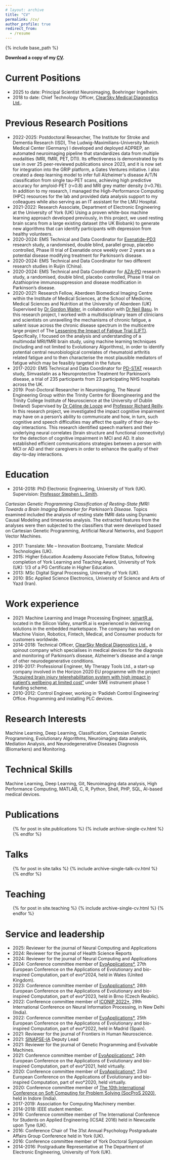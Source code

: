```yaml
---
# layout: archive
title: "CV"
permalink: /cv/
author_profile: true
redirect_from:
  - /resume
---
```



{% include base_path %}

**Download a copy of my <a href="https://amirdehsarvi.github.io/files/CV_Dehsarvi.pdf">CV</a>.**

Current Positions
======
* 2025 to date: Principal Scientist Neuroimaging, Boehringer Ingelheim.
* 2018 to date: Chief Technology Officer, <a href="https://www.clearskymd.com/">ClearSky Medical Diagnostics Ltd.</a>.

Previous Research Positions
======
* 2022-2025: Postdoctoral Researcher, The Institute for Stroke and Dementia Research (ISD), The Ludwig-Maximilians-University Munich Medical Center (Germany)
I developed and deployed ADPREP, an automated neuroimaging pipeline that standardizes data from multiple modalities (MRI, fMRI, PET, DTI). Its effectiveness is demonstrated by its use in over 25 peer-reviewed publications since 2023, and it is now set for integration into the GRIP platform, a Gates Ventures initiative. I also created a deep learning model to infer full Alzheimer's disease A/T/N classification from single tau-PET scans, achieving high predictive accuracy for amyloid-PET (r=0.8) and MRI grey matter density (r=0.76). In addition to my research, I managed the High-Performance Computing (HPC) resources for the lab and provided data analysis support to my colleagues while also serving as an IT assistant for the LMU Hospital.
* 2021-2022: Research Associate, Department of Electronic Engineering at the University of York (UK)
Using a proven white-box machine learning approach developed previously, in this project, we used resting brain scans from a large existing dataset (the UK Biobank) to generate new algorithms that can identify participants with depression from healthy volunteers.
* 2020-2024: EMS Technical and Data Coordinator for <a href="https://www.ucl.ac.uk/comprehensive-clinical-trials-unit/research-projects/2020/nov/exenatide-parkinsons-disease">Exenatide-PD3</a> research study, a randomised, double blind, parallel group, placebo controlled, Phase III trial of Exenatide once weekly over 2 years as a potential disease modifying treatment for Parkinson’s disease.
* 2020-2024: EMS Technical and Data Coordinator for two different research studies in Ruijin (China).
* 2020-2024: EMS Technical and Data Coordinator for <a href="https://cctu.org.uk/portfolio/core/trials-in-setup/aza-pd">AZA-PD</a> research study, a randomised, double blind, placebo controlled, Phase II trial on Azathioprine immunosuppression and disease modification in Parkinson’s disease.
* 2020-2021: Research Fellow, Aberdeen Biomedical Imaging Centre within the Institute of Medical Sciences, at the School of Medicine, Medical Sciences and Nutrition at the University of Aberdeen (UK)
Supervised by <a href="https://www.abdn.ac.uk/ims/people/profiles/g.waiter">Dr Gordon Waiter</a>, in collaboration with <a href="https://www.gla.ac.uk/researchinstitutes/iii/staff/neilbasu/">Dr Neil Basu</a>. In this research project, I worked with a multidisciplinary team of clinicians and scientists on unravelling the mechanisms of chronic fatigue, a salient issue across the chronic disease spectrum in the multicentre large project of The <a href="https://clinicaltrials.gov/ct2/show/NCT03248518">Lessening the Impact of Fatigue Trial (LIFT)</a>. Specifically, I focused on the analysis and understanding of a multimodal MRI/fMRI brain study, using machine learning techniques (including and not limited to Evolutionary Algorithms), in order to identify potential central neurobiological correlates of rheumatoid arthritis related fatigue and to then characterise the most plausible mediators of fatigue which may be feasibly targeted in the future.
* 2017-2020: EMS Technical and Data Coordinator for <a href="https://penctu.psmd.plymouth.ac.uk/pdstat/">PD-STAT</a> research study, Simvastatin as a Neuroprotective Treatment for Parkinson’s disease, a trial of 235 participants from 23 participating NHS hospitals across the UK.
* 2019: Post-Doctoral Researcher in Neuroimaging, The Neural Engineering Group within the Trinity Centre for Bioengineering and the Trinity College Institute of Neuroscience at the University of Dublin (Ireland)
Supervised by <a href="https://reillylab.net/celinedelooze">Dr Céline de Looze</a> and <a href="https://reillylab.net/richard-reilly">Professor Richard Reilly</a>. In this research project, we investigated the impact cognitive impairment may have on a person’s ability to communicate and how, in turn, such cognitive and speech difficulties may affect the quality of their day-to-day interactions. This research identified speech markers and their underlying neural correlates (brain structure and functional connectivity) for the detection of cognitive impairment in MCI and AD. It also established efficient communications strategies between a person with MCI or AD and their caregivers in order to enhance the quality of their day-to-day interactions.

Education
======
* 2014-2018: PhD Electronic Engineering, University of York (UK). Supervision: <a href="https://www.york.ac.uk/electronic-engineering/staff/stephen_smith/">Professor Stephen L. Smith</a>.

_Cartesian Genetic Programming Classification of Resting-State fMRI: Towards a Brain Imaging Biomarker for Parkinson’s Disease._ Topics examined included the analysis of resting state fMRI data using Dynamic Causal Modeling and timeseries analysis. The extracted features from the analyses were then subjected to the classifiers that were developed based on Cartesian Genetic Programming, Artificial Neural Networks, and Support Vector Machines.

* 2017: Translate: Me – Innovation Bootcamp, Translate: Medical Technologies (UK).
* 2015: Higher Education Academy Associate Fellow Status, following completion of York Learning and Teaching Award, University of York (UK): 1/3 of a PG Certificate in Higher Education.
* 2013: MSc Digital Signal Processing, University of York (UK).
* 2010: BSc Applied Science Electronics, University of Science and Arts of Yazd (Iran).

Work experience
======
* 2021: Machine Learning and Image Processing Engineer, <a href="https://smartr.ai">smartR.ai</a>, located in the Silicon Valley, smartR.ai is experienced in delivering solutions in the embedded marketspace. The company has worked on Machine Vision, Robotics, Fintech, Medical, and Consumer products for customers worldwide.
* 2014-2018: Technical Officer, <a href="https://www.clearskymd.com/">ClearSky Medical Diagnostics Ltd.</a>, a spinout company which specialises in medical devices for the diagnosis and monitoring of Parkinson’s disease, Alzheimer’s disease and a range of other neurodegenerative conditions.
* 2016-2017: Professional Engineer, My Therapy Tools Ltd., a start-up company involved in the Horizon 2020 EU programme with the project <a href="https://cordis.europa.eu/project/id/745431">“Acquired brain injury telerehabilitation system with high impact in patient’s wellbeing at limited cost”</a> under SME instrument phase 1 funding scheme.
* 2010-2012: Control Engineer, working in ‘Padideh Control Engineering’ Office. Programming and installing PLC devices.
  
Research Interests
======
Machine Learning, Deep Learning, Classification, Cartesian Genetic Programming, Evolutionary Algorithms, Neuroimaging data analysis, Mediation Analysis, and Neurodegenerative Diseases Diagnosis (Biomarkers) and Monitoring.

Technical Skills
======
Machine Learning, Deep Learning, Git, Neuroimaging data analysis, High Performance Computing, MATLAB, C, R, Python, Shell, PHP, SQL, AI-based medical devices.

Publications
======

  <ul>{% for post in site.publications %}
    {% include archive-single-cv.html %}
  {% endfor %}</ul>

Talks
======
  <ul>{% for post in site.talks %}
    {% include archive-single-talk-cv.html %}
  {% endfor %}</ul>
  
Teaching
======
  <ul>{% for post in site.teaching %}
    {% include archive-single-cv.html %}
  {% endfor %}</ul>
  
Service and leadership
======
* 2025: Reviewer for the journal of Neural Computing and Applications
* 2024: Reviewer for the journal of Health Science Reports
* 2024: Reviewer for the journal of Neural Computing and Applications
* 2024: Conference committee member of <a href="http://www.evostar.org/2024/evoapps/">EvoApplications&#42;</a>, 27th European Conference on the Applications of Evolutionary and bio-inspired Computation, part of evo*2024, held in Wales (United Kingdom).
* 2023: Conference committee member of <a href="http://www.evostar.org/2023/evoapps/">EvoApplications&#42;</a>, 26th European Conference on the Applications of Evolutionary and bio-inspired Computation, part of evo*2023, held in Brno (Czech Reublic).
* 2022: Conference committee member of <a href="https://iconip2022.apnns.org/">ICONIP 2022&#42;</a>, 29th International Conference on Neural Information Processing, in New Delhi (India).
* 2022: Conference committee member of <a href="http://www.evostar.org/2022/evoapps/">EvoApplications&#42;</a>, 25th European Conference on the Applications of Evolutionary and bio-inspired Computation, part of evo*2022, held in Madrid (Spain).
* 2021: Reviewer for the journal of Frontiers in Human Neuroscience.
* 2021: <a href="http://www.sinapse.ac.uk/research-resources/topic-groups#IA">SINAPSE-IA</a> Deputy Lead
* 2021: Reviewer for the journal of Genetic Programming and Evolvable Machines.
* 2021: Conference committee member of <a href="http://www.evostar.org/2021/evoapps/">EvoApplications&#42;</a>, 24th European Conference on the Applications of Evolutionary and bio-inspired Computation, part of evo*2021, held virtually.
* 2020: Conference committee member of <a href="http://www.evostar.org/2020/evoapps/">EvoApplications&#42;</a>, 23rd European Conference on the Applications of Evolutionary and bio-inspired Computation, part of evo*2020, held virtually.
* 2020: Conference committee member of <a href="https://www.socpros20.scrs.in/">The 10th International Conference on Soft Computing for Problem Solving (SocProS 2020)</a>, held in Indore (India).
* 2017-2019: Association for Computing Machinery member.
* 2014-2018: IEEE student member.
* 2016: Conference committee member of The International Conference for Students on Applied Engineering (ICSAE 2016) held in Newcastle upon Tyne (UK).
* 2016: Conference Chair of The 31st Annual Psychology Postgraduate Affairs Group Conference held in York (UK).
* 2016: Conference committee member of York Doctoral Symposium
* 2014-2016: Postgraduate Representative at The Department of Electronic Engineering, University of York (UK).

